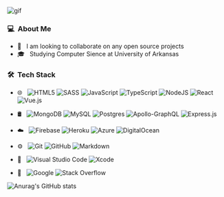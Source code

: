  ![gif](https://media1.giphy.com/media/toXKzaJP3WIgM/giphy.gif?cid=ecf05e47zj9dihbhbieo6fnim8r5vtrt5wv8so8t7srp1twn&rid=giphy.gif&ct=g)
### 💻 &nbsp;About Me 

- 👯 &nbsp; I am looking to collaborate on any open source projects
- 🎓 &nbsp; Studying Computer Sience at University of Arkansas


### 🛠 &nbsp;Tech Stack

- 🌐 &nbsp;
  ![HTML5](https://img.shields.io/badge/HTML_&_CSS-%23E34F26.svg?style=flat&logo=html5&logoColor=white)
  ![SASS](https://img.shields.io/badge/SASS-hotpink.svg?style=flat&logo=SASS&logoColor=white)
  ![JavaScript](https://img.shields.io/badge/JavaScript-%23323330.svg?style=flat&logo=javascript&logoColor=%23F7DF1E)
  ![TypeScript](https://img.shields.io/badge/TypeScript-%23007ACC.svg?style=flat&logo=typescript&logoColor=white)
  ![NodeJS](https://img.shields.io/badge/Node.js-%2343853D.svg?style=flat&logo=node.js&logoColor=white)
  ![React](https://img.shields.io/badge/React-%2320232a.svg?style=flat&logo=react&logoColor=%2361DAFB)
  ![Vue.js](https://img.shields.io/badge/Vue.js-%2335495e.svg?style=flat&logo=vuedotjs&logoColor=%234FC08D)
- 🛢 &nbsp;
  ![MongoDB](https://img.shields.io/badge/MongoDB-%234ea94b.svg?style=flat&logo=mongodb&logoColor=white)
  ![MySQL](https://img.shields.io/badge/MySQL-%2300f.svg?style=flat&logo=mysql&logoColor=white)
  ![Postgres](https://img.shields.io/badge/Postgres-%23316192.svg?style=flat&logo=postgresql&logoColor=white)
  ![Apollo-GraphQL](https://img.shields.io/badge/-ApolloGraphQL-311C87?style=flat&logo=apollo-graphql)
  ![Express.js](https://img.shields.io/badge/Express-%23404d59.svg?style=flat&logo=express&logoColor=%2361DAFB)

- ☁️ &nbsp;
  ![Firebase](https://img.shields.io/badge/Firebase-%23039BE5.svg?style=flat&logo=firebase)
  ![Heroku](https://img.shields.io/badge/heroku-%23430098.svg?style=flat&logo=heroku&logoColor=white)
  ![Azure](https://img.shields.io/badge/Azure-%230072C6.svg?style=flat&logo=azure-devops&logoColor=white)
  ![DigitalOcean](https://img.shields.io/badge/DigitalOcean-%230167ff.svg?style=flat&logo=digitalOcean&logoColor=white)

- ⚙️ &nbsp;
  ![Git](https://img.shields.io/badge/git-%23F05033.svg?style=flat&logo=git&logoColor=white)
  ![GitHub](https://img.shields.io/badge/GitHub-%23121011.svg?style=flat&logo=github&logoColor=white)
  ![Markdown](https://img.shields.io/badge/-Markdown-333333?style=flat&logo=markdown)
- 🔧 &nbsp;
![Visual Studio Code](https://img.shields.io/badge/VisualStudioCode-0078d7.svg?style=flat&logo=visual-studio-code&logoColor=white)
![Xcode](https://img.shields.io/badge/Xcode-007ACC?style=flat&logo=Xcode&logoColor=white)

- 📙 &nbsp;
![Google](https://img.shields.io/badge/Googling_⚡-%230072C6.svg?style=flat&logo=google&logoColor=white)
![Stack Overflow](https://img.shields.io/badge/-The_All_Mighty_🤣-FE7A16?style=flat&logo=stack-overflow&logoColor=white)


![Anurag's GitHub stats](https://github-readme-stats.vercel.app/api?username=skibaalex&show_icons=true)







